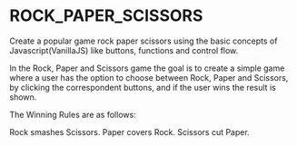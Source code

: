 # ROCK_PAPER_SCISSORS
Create a popular game rock paper scissors using the basic concepts of Javascript(VanillaJS) like buttons, functions and control flow.

In the Rock, Paper and Scissors game the goal is to create a simple game where a user has the option to choose between Rock, Paper and Scissors, by clicking the correspondent buttons, and if the user wins the result is shown.

The Winning Rules are as follows:

Rock smashes Scissors.
Paper covers Rock.
Scissors cut Paper.
